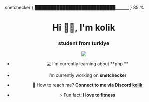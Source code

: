 

snetchecker { ██████████████████████████▁▁▁▁ } 85 %  

<h1 align="center">Hi 👋🏻, I'm kolik</h1>
<h3 align="center">student from turkiye</h3>

<div align="center">
      <img src="https://lanyard-profile-readme.vercel.app/api/837817581507313724?theme=dark&bg=2f3136&animated=true&hideDiscrim=true&borderRadius=30px&idleMessage=Probably%20doing%20something%20else">
   </a>

- 💻 I’m currently learning about **php **
  
-  I’m currently working on **snetchecker**

- 📧 How to reach me? **Connect to me via Discord <a href="https://discord.com/users/323037252978606092" target="_blank">kolik</a>**

- ⚡ Fun fact: **I love to fitness**
